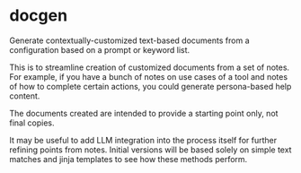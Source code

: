 # docgen
Generate contextually-customized text-based documents from a configuration
based on a prompt or keyword list.

This is to streamline creation of customized documents from a set of notes.
For example, if you have a bunch of notes on use cases of a tool and notes
of how to complete certain actions, you could generate persona-based help
content.

The documents created are intended to provide a starting point only, not
final copies.

It may be useful to add LLM integration into the process itself for further
refining points from notes. Initial versions will be based solely on simple
text matches and jinja templates to see how these methods perform.





